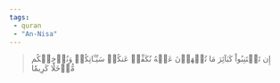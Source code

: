 ```yaml
---
tags: 
 - quran 
 - "An-Nisa"
---
```


> إِن تَجۡتَنِبُواْ كَبَآئِرَ مَا تُنۡهَوۡنَ عَنۡهُ نُكَفِّرۡ عَنكُمۡ سَيِّـَٔاتِكُمۡ وَنُدۡخِلۡكُم مُّدۡخَلٗا كَرِيمٗا
